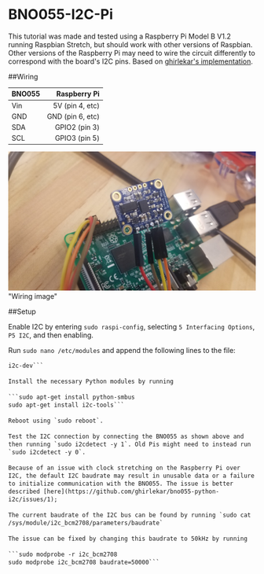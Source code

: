 # BNO055-I2C-Pi
This tutorial was made and tested using a Raspberry Pi Model B V1.2 running Raspbian Stretch, but should work with other versions of Raspbian.
Other versions of the Raspberry Pi may need to wire the circuit differently to correspond with the board's I2C pins.
Based on [ghirlekar's implementation](https://github.com/ghirlekar/bno055-python-i2c).

##Wiring

| BNO055 | Raspberry Pi|
| --- | ---: |
| Vin | 5V (pin 4, etc) |
| GND | GND (pin 6, etc) |
| SDA | GPIO2 (pin 3) |
| SCL | GPIO3 (pin 5) |

![Wiring image](https://github.com/Duke-Ocean-XPrize/BNO055-I2C-Pi/raw/master/images/wiring.jpg) "Wiring image"

##Setup

Enable I2C by entering `sudo raspi-config`, selecting `5 Interfacing Options`, `P5 I2C`, and then enabling.

Run `sudo nano /etc/modules` and append the following lines to the file:

```i2c-bcm2708 
i2c-dev```

Install the necessary Python modules by running

```sudo apt-get install python-smbus
sudo apt-get install i2c-tools```

Reboot using `sudo reboot`.

Test the I2C connection by connecting the BNO055 as shown above and then running `sudo i2cdetect -y 1`. Old Pis might need to instead run `sudo i2cdetect -y 0`.

Because of an issue with clock stretching on the Raspberry Pi over I2C, the default I2C baudrate may result in unusable data or a failure to initialize communication with the BNO055. The issue is better described [here](https://github.com/ghirlekar/bno055-python-i2c/issues/1);

The current baudrate of the I2C bus can be found by running `sudo cat /sys/module/i2c_bcm2708/parameters/baudrate`

The issue can be fixed by changing this baudrate to 50kHz by running

```sudo modprobe -r i2c_bcm2708
sudo modprobe i2c_bcm2708 baudrate=50000```